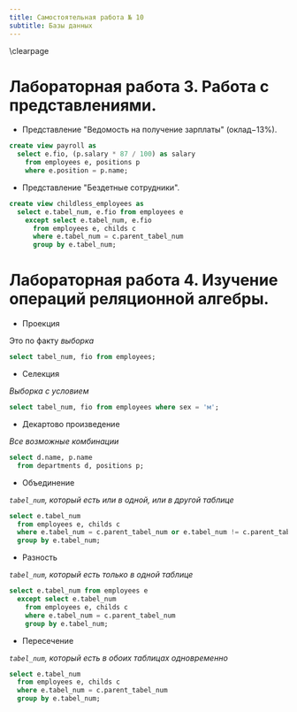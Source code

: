 ```yaml
---
title: Самостоятельная работа № 10
subtitle: Базы данных
---
```

\clearpage

# Лабораторная работа 3. Работа с представлениями.

- Представление "Ведомость на получение зарплаты" (оклад$-13\%$).

```sql
create view payroll as
  select e.fio, (p.salary * 87 / 100) as salary
    from employees e, positions p
    where e.position = p.name;
```

- Представление "Бездетные сотрудники".

```sql
create view childless_employees as
  select e.tabel_num, e.fio from employees e
    except select e.tabel_num, e.fio
      from employees e, childs c
      where e.tabel_num = c.parent_tabel_num
      group by e.tabel_num;
```

# Лабораторная работа 4. Изучение операций реляционной алгебры.

- Проекция

Это по факту *выборка*

```sql
select tabel_num, fio from employees;
```

- Селекция

*Выборка с условием*

```sql
select tabel_num, fio from employees where sex = 'м';
```

- Декартово произведение

*Все возможные комбинации*

```sql
select d.name, p.name
  from departments d, positions p;
```

- Объединение

*`tabel_num`, который есть или в одной, или в другой таблице*

```sql
select e.tabel_num
  from employees e, childs c
  where e.tabel_num = c.parent_tabel_num or e.tabel_num != c.parent_tabel_num
  group by e.tabel_num;
```

- Разность

*`tabel_num`, который есть только в одной таблице*

```sql
select e.tabel_num from employees e
  except select e.tabel_num
    from employees e, childs c
    where e.tabel_num = c.parent_tabel_num
    group by e.tabel_num;
```

- Пересечение

*`tabel_num`, который есть в обоих таблицах одновременно*

```sql
select e.tabel_num
  from employees e, childs c
  where e.tabel_num = c.parent_tabel_num
  group by e.tabel_num;
```
